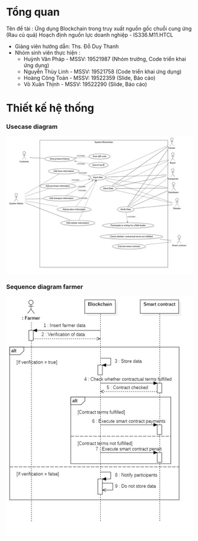 # Tổng quan
Tên đề tài : Ứng dụng Blockchain trong truy xuất nguồn gốc chuỗi cung ứng (Rau củ quả)
Hoạch định nguồn lực doanh nghiệp - IS336.M11.HTCL
- Giảng viên hướng dẫn: Ths. Đỗ Duy Thanh
- Nhóm sinh viên thực hiện :
    + Huỳnh Văn Pháp - MSSV: 19521987 (Nhóm trưởng, Code triển khai ứng dụng)
    + Nguyễn Thùy Linh - MSSV: 19521758 (Code triển khai ứng dụng)
    + Hoàng Công Toán - MSSV: 19522359 (Slide, Báo cáo)
    + Võ Xuân Thịnh - MSSV: 19522290 (Slide, Báo cáo)
# Thiết kế hệ thống
### Usecase diagram
![](./Database/usecase.jpg)
### Sequence diagram farmer
![](./Database/seq_famer.jpg)
